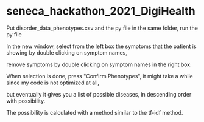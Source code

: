 # seneca_hackathon_2021_DigiHealth

Put disorder_data_phenotypes.csv and the py file in the same folder, run the py file

In the new window, select from the left box the symptoms that the patient is showing by double clicking on symptom names,

remove symptoms by double clicking on symptom names in the right box.

When selection is done, press "Confirm Phenotypes", it might take a while since my code is not optimized at all, 

but eventually it gives you a list of possible diseases, in descending order with possibility.

The possibility is calculated with a method similar to the tf-idf method.
